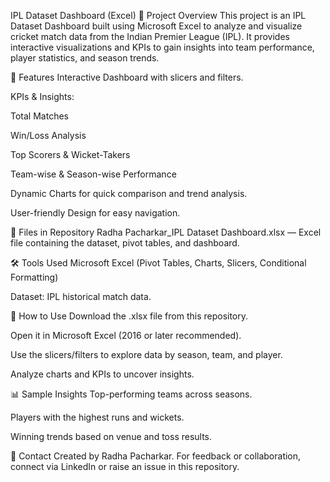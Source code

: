 IPL Dataset Dashboard (Excel)
📌 Project Overview
This project is an IPL Dataset Dashboard built using Microsoft Excel to analyze and visualize cricket match data from the Indian Premier League (IPL).
It provides interactive visualizations and KPIs to gain insights into team performance, player statistics, and season trends.

🎯 Features
Interactive Dashboard with slicers and filters.

KPIs & Insights:

Total Matches

Win/Loss Analysis

Top Scorers & Wicket-Takers

Team-wise & Season-wise Performance

Dynamic Charts for quick comparison and trend analysis.

User-friendly Design for easy navigation.

📂 Files in Repository
Radha Pacharkar_IPL Dataset Dashboard.xlsx — Excel file containing the dataset, pivot tables, and dashboard.

🛠 Tools Used
Microsoft Excel (Pivot Tables, Charts, Slicers, Conditional Formatting)

Dataset: IPL historical match data.

🚀 How to Use
Download the .xlsx file from this repository.

Open it in Microsoft Excel (2016 or later recommended).

Use the slicers/filters to explore data by season, team, and player.

Analyze charts and KPIs to uncover insights.

📊 Sample Insights
Top-performing teams across seasons.

Players with the highest runs and wickets.

Winning trends based on venue and toss results.

📧 Contact
Created by Radha Pacharkar.
For feedback or collaboration, connect via LinkedIn or raise an issue in this repository.

